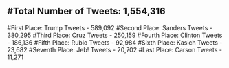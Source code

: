 #Total Number of Tweets: 1,554,316 
---
#First Place: Trump Tweets - 589,092
#Second Place: Sanders Tweets - 380,295
#Third Place: Cruz Tweets - 250,159
#Fourth Place: Clinton Tweets - 186,136
#Fifth Place: Rubio Tweets - 92,984
#Sixth Place: Kasich Tweets - 23,682
#Seventh Place: Jeb! Tweets - 20,702
#Last Place: Carson Tweets - 11,271
